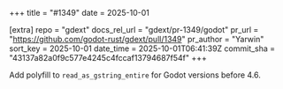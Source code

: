 +++
title = "#1349"
date = 2025-10-01

[extra]
repo = "gdext"
docs_rel_url = "gdext/pr-1349/godot"
pr_url = "https://github.com/godot-rust/gdext/pull/1349"
pr_author = "Yarwin"
sort_key = 2025-10-01
date_time = 2025-10-01T06:41:39Z
commit_sha = "43137a82a0f9c577e4245c4fccaf13794687f54f"
+++

Add polyfill to `read_as_gstring_entire` for Godot versions before 4.6.
